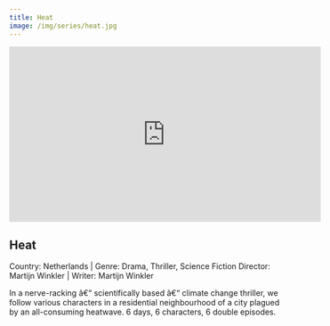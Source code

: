 ```yaml
---
title: Heat
image: /img/series/heat.jpg
---
```

<iframe width="560" height="315" src="https://player.vimeo.com/video/469499036" frameborder="0" allow="accelerometer; autoplay; encrypted-media; gyroscope; picture-in-picture" allowfullscreen></iframe>

## Heat
Country: Netherlands | Genre: Drama, Thriller, Science Fiction
Director: Martijn Winkler | Writer: Martijn Winkler

In a nerve-racking â€“ scientifically based â€“ climate change thriller, we follow various characters in a residential neighbourhood of a city plagued by an all-consuming heatwave. 6 days, 6 characters, 6 double episodes.
